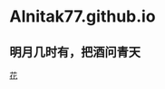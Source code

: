 # Alnitak77.github.io
## 明月几时有，把酒问青天
[花]([https://www.google.com/url?sa=i&url=https%3A%2F%2Fzine.yiri.com.tw%2F%25E5%2593%2581%25E7%2589%258C%25E4%25BC%2581%25E5%258A%2583%2F%25E8%258A%25B1%25E8%25BF%25B7%25E5%25B0%258F%25E7%2599%25BE%25E7%25A7%2591%2F%25E3%2580%2590%25E8%258A%25B1%25E8%25BF%25B7%25E5%25B0%258F%25E7%2599%25BE%25E7%25A7%2591%25E3%2580%2591%25E5%25BE%259E%25E4%25B8%258D%25E9%2596%258B%25E5%258F%25A3%25E7%259A%2584%25E7%2584%25A1%25E8%25A8%2580%25E8%258A%25B1-%25E6%25A2%2594%25E5%25AD%2590%25E8%258A%25B1%2F&psig=AOvVaw0HJEy5UaNafo1mH6ENu2aM&ust=1710790751920000&source=images&cd=vfe&opi=89978449&ved=0CBEQjRxqFwoTCMi946qG_IQDFQAAAAAdAAAAABAK.com)
